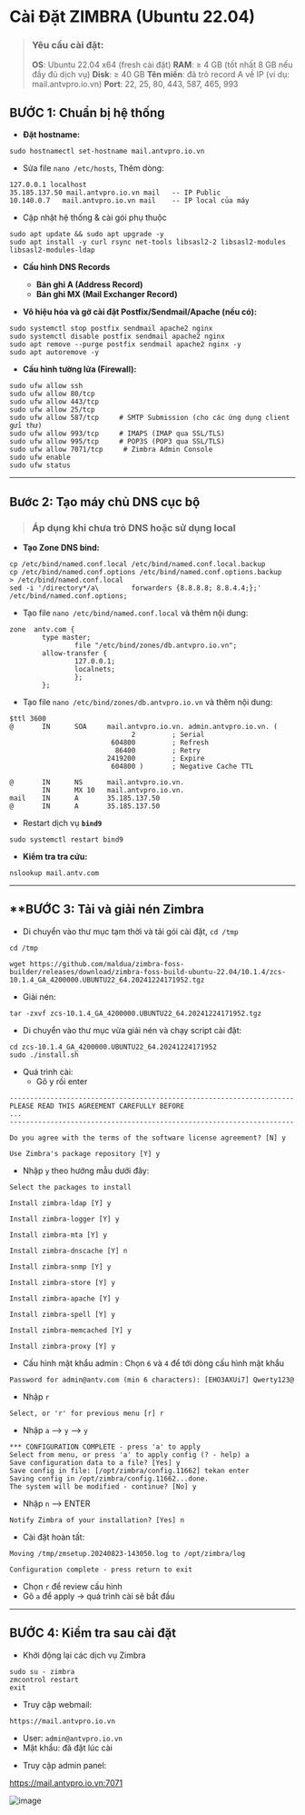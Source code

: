 # Cài Đặt ZIMBRA (Ubuntu 22.04)

> ### **Yêu cầu cài đặt:**
> **OS**: Ubuntu 22.04 x64 (fresh cài đặt)
> **RAM**: ≥ 4 GB (tốt nhất 8 GB nếu đầy đủ dịch vụ)
> **Disk**: ≥ 40 GB
> **Tên miền**: đã trỏ record A về IP (ví dụ: mail.antvpro.io.vn)
> **Port**: 22, 25, 80, 443, 587, 465, 993 


## **BƯỚC 1: Chuẩn bị hệ thống**
- **Đặt hostname:**

```bash!
sudo hostnamectl set-hostname mail.antvpro.io.vn
```

- Sửa file `nano /etc/hosts`, Thêm dòng:

```lua!
127.0.0.1 localhost 
35.185.137.50 mail.antvpro.io.vn mail   -- IP Public
10.140.0.7   mail.antvpro.io.vn mail    -- IP local của máy
```

- Cập nhật hệ thống & cài gói phụ thuộc

```bash!
sudo apt update && sudo apt upgrade -y 
sudo apt install -y curl rsync net-tools libsasl2-2 libsasl2-modules libsasl2-modules-ldap
```

-  **Cấu hình DNS Records**
    - **Bản ghi A (Address Record)**
    - **Bản ghi MX (Mail Exchanger Record)**

- **Vô hiệu hóa và gỡ cài đặt Postfix/Sendmail/Apache (nếu có):**
```bash!
sudo systemctl stop postfix sendmail apache2 nginx
sudo systemctl disable postfix sendmail apache2 nginx
sudo apt remove --purge postfix sendmail apache2 nginx -y
sudo apt autoremove -y
```

- **Cấu hình tường lửa (Firewall):**
```bash!
sudo ufw allow ssh 
sudo ufw allow 80/tcp
sudo ufw allow 443/tcp 
sudo ufw allow 25/tcp 
sudo ufw allow 587/tcp     # SMTP Submission (cho các ứng dụng client gửi thư)
sudo ufw allow 993/tcp     # IMAPS (IMAP qua SSL/TLS)
sudo ufw allow 995/tcp     # POP3S (POP3 qua SSL/TLS)
sudo ufw allow 7071/tcp     # Zimbra Admin Console
sudo ufw enable
sudo ufw status
```

---

## Bước 2: Tạo máy chủ DNS cục bộ 
>### Áp dụng khi chưa trỏ DNS hoặc sử dụng local
- **Tạo Zone DNS bind:**
```bash!
cp /etc/bind/named.conf.local /etc/bind/named.conf.local.backup
cp /etc/bind/named.conf.options /etc/bind/named.conf.options.backup
> /etc/bind/named.conf.local
sed -i '/directory*/a\        forwarders {8.8.8.8; 8.8.4.4;};' /etc/bind/named.conf.options;
```

- Tạo file `nano /etc/bind/named.conf.local` và thêm nội dung: 
```ini!
zone  antv.com {
        type master;
                file "/etc/bind/zones/db.antvpro.io.vn";
        allow-transfer {
                127.0.0.1;
                localnets;
                };
        };
```
- Tạo file `nano /etc/bind/zones/db.antvpro.io.vn` và thêm nội dung:
```
$ttl 3600
@       IN      SOA     mail.antvpro.io.vn. admin.antvpro.io.vn. (
                              2         ; Serial
                         604800         ; Refresh
                          86400         ; Retry
                        2419200         ; Expire
                         604800 )       ; Negative Cache TTL

@       IN      NS      mail.antvpro.io.vn.
        IN      MX 10   mail.antvpro.io.vn.
mail    IN      A       35.185.137.50
@       IN      A       35.185.137.50
```

- Restart dịch vụ **`bind9`**
```
sudo systemctl restart bind9
```
-  **Kiểm tra tra cứu:**
```
nslookup mail.antv.com
```


--- 

##  **BƯỚC 3: Tải và giải nén Zimbra 
- Di chuyển vào thư mục tạm thời và tải gói cài đặt, `cd /tmp`

```bash!
cd /tmp

wget https://github.com/maldua/zimbra-foss-builder/releases/download/zimbra-foss-build-ubuntu-22.04/10.1.4/zcs-10.1.4_GA_4200000.UBUNTU22_64.20241224171952.tgz
```

- Giải nén:

```bash!
tar -zxvf zcs-10.1.4_GA_4200000.UBUNTU22_64.20241224171952.tgz
```

- Di chuyển vào thư mục vừa giải nén và chạy script cài đặt:
```bash!
cd zcs-10.1.4_GA_4200000.UBUNTU22_64.20241224171952
sudo ./install.sh
```

- Quá trình cài:
    - Gõ y rồi enter
```ini=
----------------------------------------------------------------------
PLEASE READ THIS AGREEMENT CAREFULLY BEFORE 
...
----------------------------------------------------------------------
 
Do you agree with the terms of the software license agreement? [N] y
```

```
Use Zimbra's package repository [Y] y
```

- Nhập `y` theo hướng mẫu dưới đây:

```ini=
Select the packages to install
 
Install zimbra-ldap [Y] y
 
Install zimbra-logger [Y] y
 
Install zimbra-mta [Y] y
 
Install zimbra-dnscache [Y] n
 
Install zimbra-snmp [Y] y
 
Install zimbra-store [Y] y
 
Install zimbra-apache [Y] y
 
Install zimbra-spell [Y] y
 
Install zimbra-memcached [Y] y
 
Install zimbra-proxy [Y] y
```


- Cấu hình mật khẩu admin : Chọn `6` và `4` để tới dòng cấu hình mật khẩu
```ini=
Password for admin@antv.com (min 6 characters): [EHO3AXUi7] Qwerty123@
```

- Nhập `r` 
```ini=
Select, or 'r' for previous menu [r] r
```

- Nhập  `a` --> `y` --> `y`
```ini=
*** CONFIGURATION COMPLETE - press 'a' to apply
Select from menu, or press 'a' to apply config (? - help) a
Save configuration data to a file? [Yes] y
Save config in file: [/opt/zimbra/config.11662] tekan enter
Saving config in /opt/zimbra/config.11662...done.
The system will be modified - continue? [No] y
```
- Nhập `n` --> ENTER
```ini!
Notify Zimbra of your installation? [Yes] n
```

- Cài đặt hoàn tất:
```output=
Moving /tmp/zmsetup.20240823-143050.log to /opt/zimbra/log
 
Configuration complete - press return to exit
```
* Chọn `r` để review cấu hình
* Gõ `a` để apply → quá trình cài sẽ bắt đầu


---

## **BƯỚC 4: Kiểm tra sau cài đặt**
- Khởi động lại các dịch vụ Zimbra
```bash!
sudo su - zimbra
zmcontrol restart
exit
```
- Truy cập webmail:

```
https://mail.antvpro.io.vn
```

* User: `admin@antvpro.io.vn`
* Mật khẩu: đã đặt lúc cài

- Truy cập admin panel:

https://mail.antvpro.io.vn:7071

![image](https://github.com/user-attachments/assets/2c1564bf-9c39-44bc-8766-12146a9e1609)
